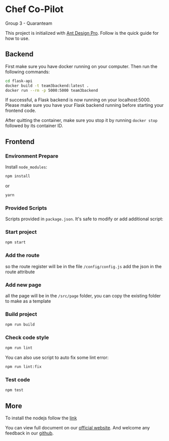 # Chef Co-Pilot

Group 3 - Quaranteam

This project is initialized with [Ant Design Pro](https://pro.ant.design). Follow is the quick guide for how to use.

## Backend
First make sure you have docker running on your computer. Then run the following commands:

```bash
cd flask-api
docker build -t team3backend:latest .
docker run --rm -p 5000:5000 team3backend
```

If successful, a Flask backend is now running on your localhost:5000. Please make sure you have your 
Flask backend running before starting your frontend code.

After quitting the container, make sure you stop it by running `docker stop` followed by its container ID.


## Frontend
### Environment Prepare

Install `node_modules`:

```bash
npm install
```

or

```bash
yarn
```

### Provided Scripts

Scripts provided in `package.json`. It's safe to modify or add additional script:

### Start project

```bash
npm start
```

### Add the route

so the route register will be in the file `/config/config.js` add the json in the route attribute

### Add new page

all the page will be in the `/src/page` folder, you can copy the existing folder to make as a template

### Build project

```bash
npm run build
```

### Check code style

```bash
npm run lint
```

You can also use script to auto fix some lint error:

```bash
npm run lint:fix
```

### Test code

```bash
npm test
```

## More

To install the nodejs follow the [link](https://www.digitalocean.com/community/tutorials/how-to-install-node-js-on-ubuntu-18-04#Installing%20Using%20a%20PPA)

You can view full document on our [official website](https://pro.ant.design). And welcome any feedback in our [github](https://github.com/ant-design/ant-design-pro).
